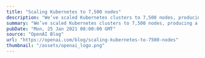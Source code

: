 ```yaml
---
title: "Scaling Kubernetes to 7,500 nodes"
description: "We’ve scaled Kubernetes clusters to 7,500 nodes, producing a scalable infrastructure for large models like GPT-3, CLIP, and DALL·E, but also for rapid small-scale iterative research such as Scaling Laws for Neural Language Models."
summary: "We’ve scaled Kubernetes clusters to 7,500 nodes, producing a scalable infrastructure for large models like GPT-3, CLIP, and DALL·E, but also for rapid small-scale iterative research such as Scaling Laws for Neural Language Models."
pubDate: "Mon, 25 Jan 2021 08:00:00 GMT"
source: "OpenAI Blog"
url: "https://openai.com/blog/scaling-kubernetes-to-7500-nodes"
thumbnail: "/assets/openai_logo.png"
---
```


